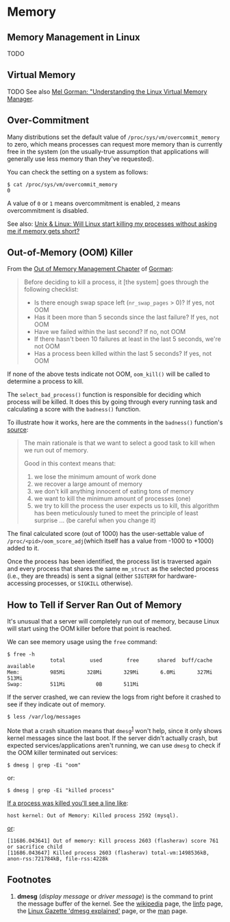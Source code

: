 Memory
======

Memory Management in Linux
--------------------------
TODO

Virtual Memory
--------------
TODO
See also [Mel Gorman: "Understanding the Linux Virtual Memory Manager][gorm_01].

Over-Commitment
---------------
Many distributions set the default value of `/proc/sys/vm/overcommit_memory` to
zero, which means processes can request more memory than is currently free in the
system (on the usually-true assumption that applications will generally use less
memory than they've requested).

You can check the setting on a system as follows:
```console
$ cat /proc/sys/vm/overcommit_memory
0
```

A value of `0` or `1` means overcommitment is enabled, `2` means overcommitment
is disabled.

See also: [Unix & Linux: Will Linux start killing my processes without asking 
me if memory gets short?][sxul_01]


Out-of-Memory (OOM) Killer
--------------------------
From the [Out of Memory Management Chapter][gorm_02] of [Gorman][gorm_01]:

> Before deciding to kill a process, it [the system] goes through the following 
> checklist:
>
> - Is there enough swap space left (`nr_swap_pages` > 0)? If yes, not OOM
> - Has it been more than 5 seconds since the last failure? If yes, not OOM
> - Have we failed within the last second? If no, not OOM
> - If there hasn't been 10 failures at least in the last 5 seconds, we're 
>   not OOM
> - Has a process been killed within the last 5 seconds? If yes, not OOM

If none of the above tests indicate not OOM, `oom_kill()` will be called to 
determine a process to kill.

The `select_bad_process()` function is responsible for deciding which process
will be killed. It does this by going through every running task and calculating
a score with the `badness()` function.

To illustrate how it works, here are the comments in the `badness()` 
function's [source][linm_01]:
> The main rationale is that we want to select a good task to kill when we run 
> out of memory.
> 
> Good in this context means that:
> 1. we lose the minimum amount of work done
> 2. we recover a large amount of memory
> 3. we don't kill anything innocent of eating tons of memory
> 4. we want to kill the minimum amount of processes (one)
> 5. we try to kill the process the user expects us to kill, this
>    algorithm has been meticulously tuned to meet the principle
>    of least surprise ... (be careful when you change it)

The final calculated score (out of 1000) has the user-settable value 
of `/proc/<pid>/oom_score_adj`(which itself has a value from -1000 to +1000) 
added to it.

Once the process has been identified, the process list is traversed again and
every process that shares the same `mm_struct` as the selected process (i.e., 
they are threads) is sent a signal (either `SIGTERM` for hardware-accessing
processes, or `SIGKILL` otherwise).


How to Tell if Server Ran Out of Memory
---------------------------------------
It's unusual that a server will completely run out of memory, because Linux 
will start using the OOM killer before that point is reached.

We can see memory usage using the `free` command:
```console
$ free -h
              total        used        free      shared  buff/cache   available
Mem:          985Mi       328Mi       329Mi       6.0Mi       327Mi       513Mi
Swap:         511Mi          0B       511Mi
```

If the server crashed, we can review the logs from right before it crashed to
see if they indicate out of memory.
```console
$ less /var/log/messages
```

Note that a crash situation means that `dmesg`<sup>[1](#htt_01)</sup> won't help, since it only shows
kernel messages since the last boot. If the server didn't actually crash, but
expected services/applications aren't running, we can use `dmesg` to check if
the OOM killer terminated out services:
```console
$ dmesg | grep -Ei "oom"
```
or:
```console
$ dmesg | grep -Ei "killed process"
```

[If a process was killed you'll see a line like](https://www.memset.com/docs/additional-information/oom-killer/):
```
host kernel: Out of Memory: Killed process 2592 (mysql).
```

[or][sxul_01]:
```
[11686.043641] Out of memory: Kill process 2603 (flasherav) score 761 or sacrifice child
[11686.043647] Killed process 2603 (flasherav) total-vm:1498536kB, anon-rss:721784kB, file-rss:4228k
```


Footnotes
---------
1. <a name="htt_01"> </a>**dmesg** (*display message* or *driver message*) is 
   the command to print the message buffer of the kernel. See the 
   [wikipedia][wiki_01] page, the [linfo][linf_01] page, the [Linux Gazette 
   'dmesg explained'][ling_01] page, or the [man][manp_01] page.




[gorm_01]: https://www.kernel.org/doc/gorman/html/understand/index.html "kernel.org: Understanding the Linux Virtual Memory Manager"
[gorm_02]: https://www.kernel.org/doc/gorman/html/understand/understand016.html "kernel.org: Chapter 13 Out of Memory Management"
[linf_01]: http://www.linfo.org/dmesg.html
[ling_01]: http://tldp.org/LDP/LG/issue59/nazario.html
[linm_01]: https://linux-mm.org/OOM_Killer
[manp_01]: http://man7.org/linux/man-pages/man1/dmesg.1.html
[sxul_01]: https://unix.stackexchange.com/a/136294
[wiki_01]: https://en.wikipedia.org/wiki/Dmesg
